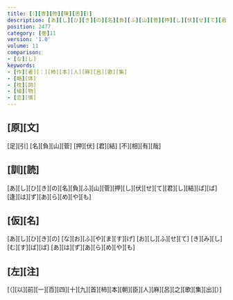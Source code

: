 ```yaml
---
title: [（][寄][物][陳][思][）]
description: [あ][し][ひ][き][の][名][負][ふ][山][菅][押][し][伏][せ][て][君][し][結][ば][ば][逢][は][ず][あ][ら][め][や][も]
position: 2477
category: [巻]11
version: '1.0'
volume: 11
comparison:
- [な][し]
keywords:
- [作][者][：][柿][本][人][麻][呂][歌][集]
- [略][体]
- [枕][詞]
- [植][物]
- [恋][情]
---
```


## [原][文]

[足][引] [名][負][山][菅] [押][伏] [君][結] [不][相][有][哉]

## [訓][読]

[あ][し][ひ][き][の][名][負][ふ][山][菅][押][し][伏][せ][て][君][し][結][ば][ば][逢][は][ず][あ][ら][め][や][も]

## [仮][名]

[あ][し][ひ][き][の] [な][お][ふ][や][ま][す][げ] [お][し][ふ][せ][て] [き][み][し][む][す][ば][ば] [あ][は][ず][あ][ら][め][や][も]

## [左][注]

[（][以][前][一][百][四][十][九][首][柿][本][朝][臣][人][麻][呂][之][歌][集][出][）]
